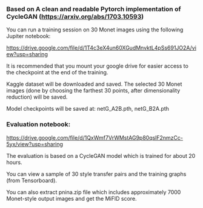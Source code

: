 ### Based on A clean and readable Pytorch implementation of CycleGAN (https://arxiv.org/abs/1703.10593)

You can run a training session on 30 Monet images using the following Jupiter notebook:

https://drive.google.com/file/d/1T4c3eX4un60XGudMnvktL4pSs691JO2A/view?usp=sharing

It is recommended that you mount your google drive for easier access to the checkpoint at the end of the training.

Kaggle dataset will be downloaded and saved.
The selected 30 Monet images (done by choosing the farthest 30 points, after dimensionality reduction) will be saved.

Model checkpoints will be saved at: netG_A2B.pth, netG_B2A.pth

### Evaluation notebook:
https://drive.google.com/file/d/1QxWmf7VrWMstAG9p80qslF2nmzCc-5yx/view?usp=sharing

The evaluation is based on a CycleGAN model which is trained for about 20 hours.

You can view a sample of 30 style transfer pairs and the training graphs (from Tensorboard).

You can also extract pnina.zip file which includes approximately 7000 Monet-style output images
and get the MiFID score.
